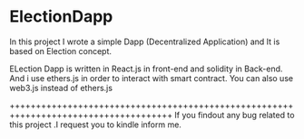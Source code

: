 # ElectionDapp
In this project I wrote a simple Dapp (Decentralized Application) and It is based on  Election concept.

ELection Dapp is written in React.js in front-end and solidity in Back-end. And i use ethers.js in order to  interact with smart contract. You can also use web3.js instead of ethers.js 

+++++++++++++++++++++++++++++++++++++++++++++++++++++++++++++++++++++++++++++++++++++
If you findout any bug related to this project .I request you to kindle inform me.
